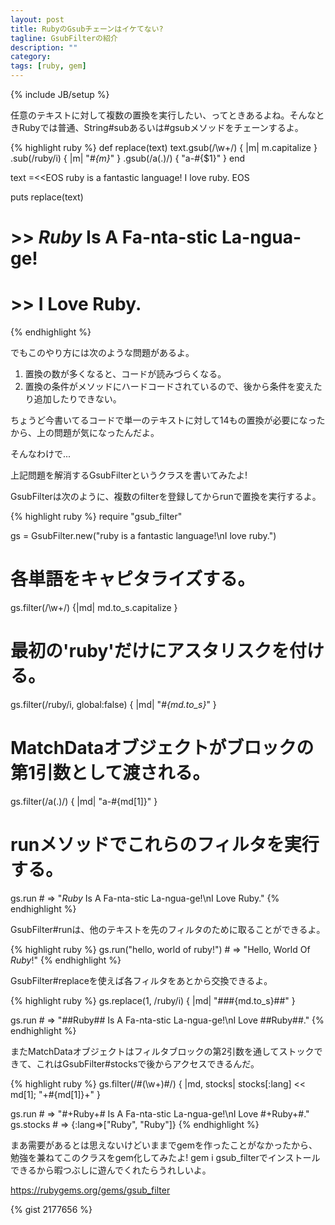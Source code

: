 ```yaml
---
layout: post
title: RubyのGsubチェーンはイケてない?
tagline: GsubFilterの紹介
description: ""
category: 
tags: [ruby, gem]
---
```

{% include JB/setup %}

任意のテキストに対して複数の置換を実行したい、ってときあるよね。そんなときRubyでは普通、String#subあるいは#gsubメソッドをチェーンするよ。

{% highlight ruby %}
def replace(text)
  text.gsub(/\w+/) { |m| m.capitalize }
      .sub(/ruby/i) { |m| "*#{m}*" } 
      .gsub(/a(.)/) { "a-#{$1}" }
end

text =<<EOS
ruby is a fantastic language!
I love ruby.
EOS

puts replace(text)

# >> *Ruby* Is A Fa-nta-stic La-ngua-ge!
# >> I Love Ruby.
{% endhighlight %}

でもこのやり方には次のような問題があるよ。

1. 置換の数が多くなると、コードが読みづらくなる。
2. 置換の条件がメソッドにハードコードされているので、後から条件を変えたり追加したりできない。

ちょうど今書いてるコードで単一のテキストに対して14もの置換が必要になったから、上の問題が気になったんだよ。


そんなわけで...

上記問題を解消するGsubFilterというクラスを書いてみたよ!


GsubFilterは次のように、複数のfilterを登録してからrunで置換を実行するよ。

{% highlight ruby %}
require "gsub_filter"

gs = GsubFilter.new("ruby is a fantastic language!\nI love ruby.")

# 各単語をキャピタライズする。
gs.filter(/\w+/) {|md| md.to_s.capitalize }

# 最初の'ruby'だけにアスタリスクを付ける。
gs.filter(/ruby/i, global:false) { |md| "*#{md.to_s}*" }

# MatchDataオブジェクトがブロックの第1引数として渡される。
gs.filter(/a(.)/) { |md| "a-#{md[1]}" }

# runメソッドでこれらのフィルタを実行する。
gs.run # => "*Ruby* Is A Fa-nta-stic La-ngua-ge!\nI Love Ruby."
{% endhighlight %}


GsubFilter#runは、他のテキストを先のフィルタのために取ることができるよ。

{% highlight ruby %}
gs.run("hello, world of ruby!") # => "Hello, World Of *Ruby*!"
{% endhighlight %}


GsubFilter#replaceを使えば各フィルタをあとから交換できるよ。

{% highlight ruby %}
gs.replace(1, /ruby/i) { |md| "###{md.to_s}##" }

gs.run # => "##Ruby## Is A Fa-nta-stic La-ngua-ge!\nI Love ##Ruby##."
{% endhighlight %}

またMatchDataオブジェクトはフィルタブロックの第2引数を通してストックできて、これはGsubFilter#stocksで後からアクセスできるんだ。

{% highlight ruby %}
gs.filter(/#(\w+)#/) { |md, stocks| stocks[:lang] << md[1]; "+#{md[1]}+" }

gs.run # => "#+Ruby+# Is A Fa-nta-stic La-ngua-ge!\nI Love #+Ruby+#."
gs.stocks # => {:lang=>["Ruby", "Ruby"]}
{% endhighlight %}


まあ需要があるとは思えないけどいままでgemを作ったことがなかったから、勉強を兼ねてこのクラスをgem化してみたよ! gem i gsub_filterでインストールできるから暇つぶしに遊んでくれたらうれしいよ。


https://rubygems.org/gems/gsub_filter

{% gist 2177656 %}
